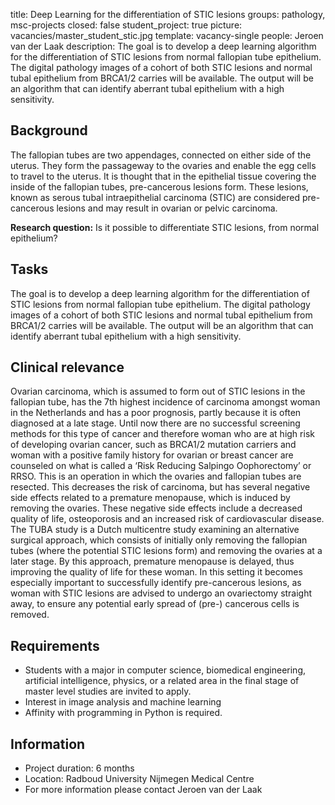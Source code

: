 title: Deep Learning for the differentiation of STIC lesions
groups: pathology, msc-projects
closed: false
student_project: true
picture: vacancies/master_student_stic.jpg
template: vacancy-single
people: Jeroen van der Laak
description: The goal is to develop a deep learning algorithm for the differentiation of STIC lesions from normal fallopian tube epithelium. The digital pathology images of a cohort of both STIC lesions and normal tubal epithelium from BRCA1/2 carries will be available. The output will be an algorithm that can  identify aberrant tubal epithelium with a high sensitivity.

## Background
The fallopian tubes are two appendages, connected on either side of the uterus. They form the passageway to the ovaries and enable the egg cells to travel to the uterus. It is thought that in the epithelial tissue covering the inside of the fallopian tubes, pre-cancerous lesions form. These lesions, known as serous tubal intraepithelial carcinoma (STIC) are considered pre-cancerous lesions and may result in ovarian or pelvic carcinoma.

**Research question:** Is it possible to differentiate STIC lesions, from normal epithelium?

## Tasks
The goal is to develop a deep learning algorithm for the differentiation of STIC lesions from normal fallopian tube epithelium. The digital pathology images of a cohort of both STIC lesions and normal tubal epithelium from BRCA1/2 carries will be available. The output will be an algorithm that can  identify aberrant tubal epithelium with a high sensitivity.

## Clinical relevance
Ovarian carcinoma, which is assumed to form out of STIC lesions in the fallopian tube, has the 7th  highest incidence of carcinoma amongst woman in the Netherlands and has a poor prognosis, partly because it is often diagnosed at a late stage. Until now there are no successful screening methods for this type of cancer and therefore woman who are at high risk of developing ovarian cancer, such as BRCA1/2 mutation carriers and woman with a positive family history for ovarian or breast cancer are counseled on what is called a ‘Risk Reducing Salpingo Oophorectomy’ or RRSO. This is an operation in which the ovaries and fallopian tubes are resected. This decreases the risk of carcinoma, but has several negative side effects related to a premature menopause, which is induced by removing the ovaries. These negative side effects include a decreased quality of life,  osteoporosis and an increased risk of cardiovascular disease.
The TUBA study is a Dutch multicentre study examining an alternative surgical approach, which consists of initially only removing the fallopian tubes (where the potential STIC lesions form) and removing the ovaries at a later stage. By this approach, premature menopause is delayed, thus improving the quality of life for these woman. In this setting it becomes especially important to successfully identify pre-cancerous lesions, as woman with STIC lesions are advised to undergo an ovariectomy straight away, to ensure any potential early spread of (pre-) cancerous cells is removed.

## Requirements
- Students with a major in computer science, biomedical engineering, artificial intelligence, physics, or a related area in the final stage of master level studies are invited to apply.
- Interest in image analysis and machine learning
-	Affinity with programming in Python is required.

## Information
- Project duration: 6 months
-	Location: Radboud University Nijmegen Medical Centre
-	For more information please contact Jeroen van der Laak
